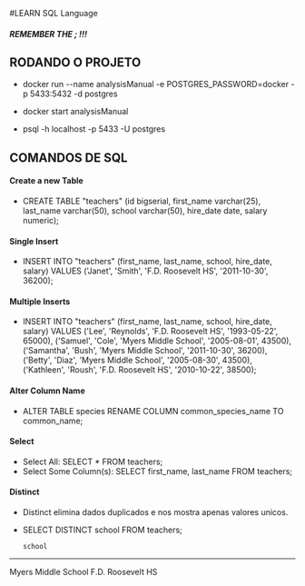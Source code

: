 #LEARN SQL Language
##### REMEMBER THE ; !!!

## RODANDO O PROJETO
- docker run --name analysisManual -e POSTGRES_PASSWORD=docker -p 5433:5432 -d postgres

- docker start analysisManual

- psql -h localhost -p 5433 -U postgres

## COMANDOS DE SQL
#### Create a new Table
- CREATE TABLE "teachers" (id bigserial, first_name varchar(25), last_name varchar(50), school varchar(50), hire_date date, salary numeric);

#### Single Insert
- INSERT INTO "teachers" (first_name, last_name, school, hire_date, salary) VALUES ('Janet', 'Smith', 'F.D. Roosevelt HS', '2011-10-30', 36200);

#### Multiple Inserts
- INSERT INTO "teachers" (first_name, last_name, school, hire_date, salary) VALUES ('Lee', 'Reynolds', 'F.D. Roosevelt HS', '1993-05-22', 65000), ('Samuel', 'Cole', 'Myers Middle School', '2005-08-01', 43500), ('Samantha', 'Bush', 'Myers Middle School', '2011-10-30', 36200), ('Betty', 'Diaz', 'Myers Middle School', '2005-08-30', 43500), ('Kathleen', 'Roush', 'F.D. Roosevelt HS', '2010-10-22', 38500);

#### Alter Column Name
- ALTER TABLE species RENAME COLUMN common_species_name TO common_name;

#### Select
- Select All: SELECT * FROM teachers;
- Select Some Column(s): SELECT first_name, last_name FROM teachers;

#### Distinct
- Distinct elimina dados duplicados e nos mostra apenas valores unicos.
- SELECT DISTINCT school FROM teachers;

      school        
---------------------
 Myers Middle School
 F.D. Roosevelt HS


